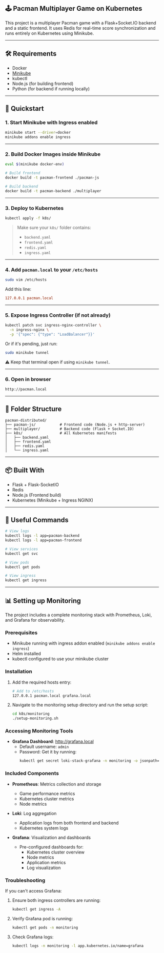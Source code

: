 ## 🕹️ Pacman Multiplayer Game on Kubernetes

This project is a multiplayer Pacman game with a Flask+Socket.IO backend and a static frontend. It uses Redis for real-time score synchronization and runs entirely on Kubernetes using Minikube.

---

## 🛠️ Requirements

- Docker
- [Minikube](https://minikube.sigs.k8s.io/docs/start/)
- kubectl
- Node.js (for building frontend)
- Python (for backend if running locally)

---

## 🚀 Quickstart

### 1. Start Minikube with Ingress enabled

```bash
minikube start --driver=docker
minikube addons enable ingress
```

---

### 2. Build Docker Images inside Minikube

```bash
eval $(minikube docker-env)

# Build frontend
docker build -t pacman-frontend ./pacman-js

# Build backend
docker build -t pacman-backend ./multiplayer
```

---

### 3. Deploy to Kubernetes

```bash
kubectl apply -f k8s/
```

> Make sure your `k8s/` folder contains:
> - `backend.yaml`
> - `frontend.yaml`
> - `redis.yaml`
> - `ingress.yaml`

---

### 4. Add `pacman.local` to your `/etc/hosts`

```bash
sudo vim /etc/hosts
```

Add this line:

```ini
127.0.0.1 pacman.local
```

---

### 5. Expose Ingress Controller (if not already)

```bash
kubectl patch svc ingress-nginx-controller \
  -n ingress-nginx \
  -p '{"spec": {"type": "LoadBalancer"}}'
```

Or if it's pending, just run:

```bash
sudo minikube tunnel
```

⚠️ Keep that terminal open if using `minikube tunnel`.

---

### 6. Open in browser

```bash
http://pacman.local
```

---

## 🧱 Folder Structure

```
pacman-distributed/
├── pacman-js/           # Frontend code (Node.js + http-server)
├── multiplayer/         # Backend code (Flask + Socket.IO)
├── k8s/                 # All Kubernetes manifests
│   ├── backend.yaml
│   ├── frontend.yaml
│   ├── redis.yaml
│   └── ingress.yaml
```

---

## 📦 Built With

- Flask + Flask-SocketIO
- Redis
- Node.js (Frontend build)
- Kubernetes (Minikube + Ingress NGINX)

---

## 🔧 Useful Commands

```bash
# View logs
kubectl logs -l app=pacman-backend
kubectl logs -l app=pacman-frontend

# View services
kubectl get svc

# View pods
kubectl get pods

# View ingress
kubectl get ingress
```

---

## 📊 Setting up Monitoring

The project includes a complete monitoring stack with Prometheus, Loki, and Grafana for observability.

### Prerequisites
- Minikube running with ingress addon enabled (`minikube addons enable ingress`)
- Helm installed
- kubectl configured to use your minikube cluster

### Installation

1. Add the required hosts entry:
   ```bash
   # Add to /etc/hosts
   127.0.0.1 pacman.local grafana.local
   ```

2. Navigate to the monitoring setup directory and run the setup script:
   ```bash
   cd k8s/monitoring
   ./setup-monitoring.sh
   ```

### Accessing Monitoring Tools

- **Grafana Dashboard**: http://grafana.local
  - Default username: `admin`
  - Password: Get it by running:
    ```bash
    kubectl get secret loki-stack-grafana -n monitoring -o jsonpath="{.data.admin-password}" | base64 --decode
    ```

### Included Components

- **Prometheus**: Metrics collection and storage
  - Game performance metrics
  - Kubernetes cluster metrics
  - Node metrics

- **Loki**: Log aggregation
  - Application logs from both frontend and backend
  - Kubernetes system logs

- **Grafana**: Visualization and dashboards
  - Pre-configured dashboards for:
    - Kubernetes cluster overview
    - Node metrics
    - Application metrics
    - Log visualization

### Troubleshooting

If you can't access Grafana:
1. Ensure both ingress controllers are running:
   ```bash
   kubectl get ingress -A
   ```
2. Verify Grafana pod is running:
   ```bash
   kubectl get pods -n monitoring
   ```
3. Check Grafana logs:
   ```bash
   kubectl logs -n monitoring -l app.kubernetes.io/name=grafana
   ```
